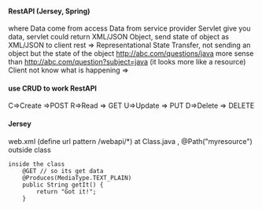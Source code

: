 #### RestAPI (Jersey, Spring)
where Data come from
access Data from service provider 
Servlet give you data, servlet could return XML/JSON
Object, send state of object as XML/JSON to client
rest => Representational State Transfer, not sending an object but the state of the object
http://abc.com/questions/java more sense than http://abc.com/question?subject=java (it looks more like a resource)
Client not know what is happening => 
#### use CRUD to work RestAPI
C=>Create =>POST
R=>Read => GET
U=>Update => PUT
D=>Delete => DELETE


#### Jersey 
web.xml (define url pattern /webapi/*)
at Class.java , @Path("myresource") outside class
```
inside the class
    @GET // so its get data
    @Produces(MediaType.TEXT_PLAIN)
    public String getIt() {
        return "Got it!";
    }
```
